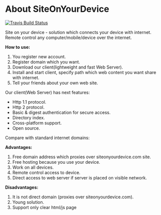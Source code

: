 About SiteOnYourDevice
===============
[![Travis Build Status](https://travis-ci.org/fastogt/siteonyourdevice.svg?branch=master)](https://travis-ci.org/fastogt/siteonyourdevice)

Site on your device - solution which connects your device with internet.
Remote control any computer/mobile/device over the internet.

**How to use:**<br />
1) You register new account.<br />
2) Register domain which you want.<br />
3) Download our client(lightweight and fast Web Server).<br />
4) Install and start client, specify path which web content you want share with internet.<br />
5) Tell your friends about your own web site.

Our client(Web Server) has next features:
- Http 1.1 protocol.
- Http 2 protocol.
- Basic & digest authentication for secure access.
- Directory index.
- Cross-platform support.
- Open source.

Compare with standard internet domains:

**Advantages:**<br />
  1) Free domain address which proxies over siteonyourdevice.com site.<br />
  2) Free hosting because you use your device.<br />
  3) Work on all devices.<br />
  4) Remote control access to device.<br />
  5) Direct access to web server if server is placed on visible network.

**Disadvantages:**<br />
  1) It is not direct domain (proxies over siteonyourdevice.com).<br />
  2) Young solution.<br />
  3) Support only clear html/js page
